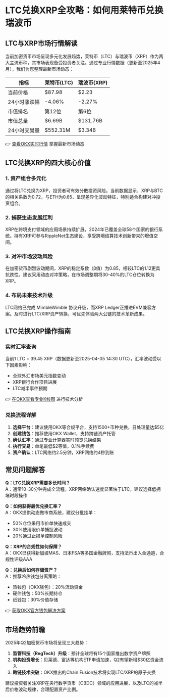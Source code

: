 # LTC兑换XRP全攻略：如何用莱特币兑换瑞波币

## LTC与XRP市场行情解读

当前加密货币市场呈现多元化发展趋势，莱特币（LTC）与瑞波币（XRP）作为两大主流币种，其市场表现备受投资者关注。通过专业行情数据（更新至2025年4月），我们为您整理最新市场动态：

| 指标          | 莱特币(LTC) | 瑞波币(XRP) |
|---------------|-------------|-------------|
| 当前价格      | $87.98      | $2.23       |
| 24小时涨跌幅  | -4.06%      | -2.27%      |
| 市值排名      | 第12位      | 第6位       |
| 市值总量      | $6.69B      | $131.76B    |
| 24小时交易量  | $552.31M    | $3.34B      |

👉 [查看OKX实时行情](https://bit.ly/okx_welcome) 掌握最新市场动态

## LTC兑换XRP的四大核心价值

### 1. 资产组合多元化
通过将LTC兑换为XRP，投资者可有效分散投资风险。当前数据显示，XRP与BTC的相关系数为0.72，与ETH为0.65，呈现差异化波动特征，特别适合构建对冲投资组合。

### 2. 捕获生态发展红利
XRP在跨境支付领域的应用场景持续扩展，2024年已覆盖全球58个国家的银行系统。持有XRP可参与RippleNet生态建设，享受跨境结算技术创新带来的增值空间。

### 3. 对冲市场波动风险
在加密货币剧烈波动期间，XRP的稳定系数（β值）为0.85，相较LTC的1.12更具抗跌性。建议采用动态对冲策略，在市场调整期将30-40%的LTC仓位转换为XRP。

### 4. 布局未来技术升级
LTC网络已完成 MimbleWimble 协议升级，而XRP Ledger正推进EVM兼容方案。及时进行LTC/XRP资产转换，可优先体验两大公链的技术革新成果。

## LTC兑换XRP操作指南

### 实时汇率查询
当前1 LTC = 39.45 XRP（数据更新至2025-04-05 14:30 UTC），汇率波动受以下因素影响：
- 全球外汇市场美元指数变动
- XRP银行合作项目进展
- LTC减半事件预期

👉 [在OKX查看专业K线图](https://bit.ly/okx_welcome) 进行技术分析

### 兑换流程详解
1. **选择平台**：建议使用OKX等合规平台，支持1500+币种兑换，日处理量达$5亿
2. **创建钱包**：推荐使用OKX Wallet，支持跨链资产托管
3. **确认汇率**：通过专业计算器实时预览兑换结果
4. **执行交易**：单笔最低$2等值，0.1%手续费
5. **资产确认**：LTC网络约2.5分钟，XRP网络约4秒到账

## 常见问题解答

**Q：LTC兑换XRP需要多长时间？**  
A：通常10-30分钟完成全流程。XRP网络确认速度显著快于LTC，建议选择低拥堵时段操作

**Q：如何获得最优兑换汇率？**  
A：OKX提供动态做市商系统，建议分批挂单：  
- 50%仓位采用市价单快速成交  
- 30%使用限价单捕捉波动  
- 20%通过止损单控制风险

**Q：XRP的合规性如何保障？**  
A：OKX已获得新加坡MAS、日本FSA等多国金融牌照，支持法币出入金通道，合规性评级AAA

**Q：兑换后如何存储资产？**  
A：推荐冷热钱包分离策略：  
- 热钱包（OKX钱包）：20%流动资金  
- 硬件钱包：50%长期持仓  
- 纸钱包：30%价值存储

👉 [获取OKX官方钱包解决方案](https://bit.ly/okx_welcome)

## 市场趋势前瞻

2025年Q2加密货币市场将呈现三大趋势：
1. **监管科技（RegTech）升级**：预计全球将有15个国家推出数字资产牌照
2. **机构投资增长**：贝莱德、富达等机构ETF申请加速，Q2有望新增$30亿资金流入
3. **跨链技术突破**：OKX推出的Chain Fusion技术将实现LTC/XRP的原子交换

建议投资者关注XRP在央行数字货币（CBDC）领域的应用进展，以及LTC的减半后价格波动规律，合理配置资产比例。
